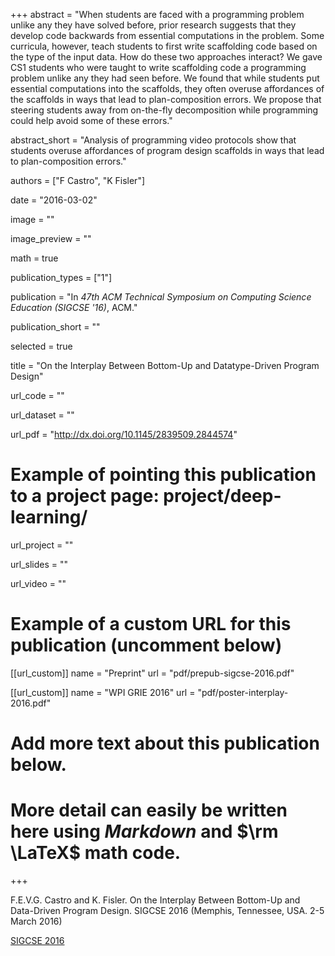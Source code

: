 +++
abstract = "When students are faced with a programming problem unlike any they have solved before, prior research suggests that they develop code backwards from essential computations in the problem. Some curricula, however, teach students to first write scaffolding code based on the type of the input data. How do these two approaches interact? We gave CS1 students who were taught to write scaffolding code a programming problem unlike any they had seen before. We found that while students put essential computations into the scaffolds, they often overuse affordances of the scaffolds in ways that lead to plan-composition errors. We propose that steering students away from on-the-fly decomposition while programming could help avoid some of these errors."

abstract_short = "Analysis of programming video protocols show that students overuse affordances of program design scaffolds in ways that lead to plan-composition errors."

authors = ["F Castro", "K Fisler"]

date = "2016-03-02"

image = ""

image_preview = ""

math = true

publication_types = ["1"]

publication = "In *47th ACM Technical Symposium on Computing Science Education (SIGCSE '16)*, ACM."

publication_short = ""

selected = true

title = "On the Interplay Between Bottom-Up and Datatype-Driven Program Design"

url_code = ""

url_dataset = ""

url_pdf = "http://dx.doi.org/10.1145/2839509.2844574"

# Example of pointing this publication to a project page: project/deep-learning/
url_project = ""

url_slides = ""

url_video = ""

# Example of a custom URL for this publication (uncomment below)
[[url_custom]]
name = "Preprint"
url = "pdf/prepub-sigcse-2016.pdf"

[[url_custom]]
name = "WPI GRIE 2016"
url = "pdf/poster-interplay-2016.pdf"

# Add more text about this publication below.
# More detail can easily be written here using *Markdown* and $\rm \LaTeX$ math code.

+++

F.E.V.G. Castro and K. Fisler. On the Interplay Between Bottom-Up and Data-Driven Program Design. SIGCSE 2016 (Memphis, Tennessee, USA. 2-5 March 2016)

[SIGCSE 2016](http://sigcse2016.sigcse.org/)
